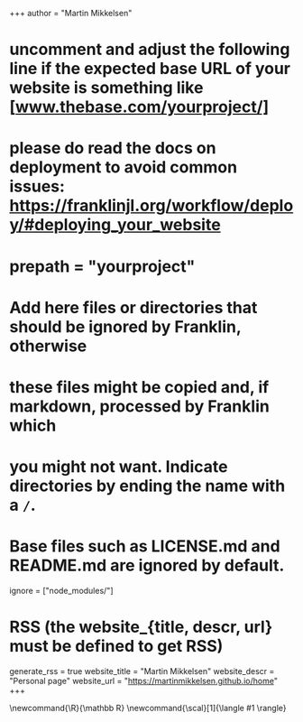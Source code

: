 +++
author = "Martin Mikkelsen"

# uncomment and adjust the following line if the expected base URL of your website is something like [www.thebase.com/yourproject/]
# please do read the docs on deployment to avoid common issues: https://franklinjl.org/workflow/deploy/#deploying_your_website
# prepath = "yourproject"

# Add here files or directories that should be ignored by Franklin, otherwise
# these files might be copied and, if markdown, processed by Franklin which
# you might not want. Indicate directories by ending the name with a `/`.
# Base files such as LICENSE.md and README.md are ignored by default.
ignore = ["node_modules/"]

# RSS (the website_{title, descr, url} must be defined to get RSS)
generate_rss = true
website_title = "Martin Mikkelsen"
website_descr = "Personal page"
website_url   = "https://martinmikkelsen.github.io/home"
+++

\newcommand{\R}{\mathbb R}
\newcommand{\scal}[1]{\langle #1 \rangle}
